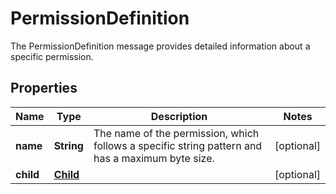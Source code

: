 

# PermissionDefinition

The PermissionDefinition message provides detailed information about a specific permission.

## Properties

| Name | Type | Description | Notes |
|------------ | ------------- | ------------- | -------------|
|**name** | **String** | The name of the permission, which follows a specific string pattern and has a maximum byte size. |  [optional] |
|**child** | [**Child**](Child.md) |  |  [optional] |



